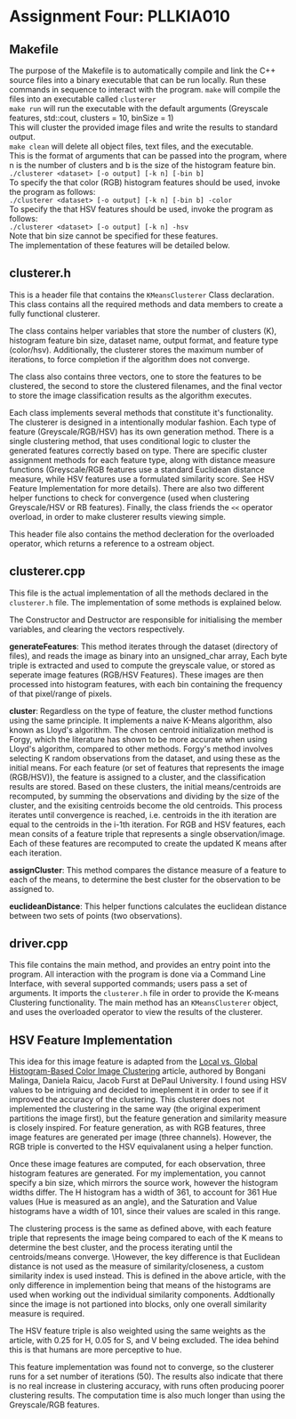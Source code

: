# Assignment Four: PLLKIA010

## Makefile
The purpose of the Makefile is to automatically compile and link the C++ source files into a binary executable that can be run locally. Run these commands in sequence to interact with the program.
```make``` will compile the files into an executable called ```clusterer```
\
```make run``` will run the executable with the default arguments (Greyscale features, std::cout, clusters = 10, binSize = 1)\
This will cluster the provided image files and write the results to standard output.
\
```make clean``` will delete all object files, text files, and the executable. 
\
This is the format of arguments that can be passed into the program, where n is the number of clusters and b is the size of the histogram feature bin. 
\
```./clusterer <dataset> [-o output] [-k n] [-bin b]```
\
To specify the that color (RGB) histogram features should be used, invoke the program as follows:\
```./clusterer <dataset> [-o output] [-k n] [-bin b] -color```
\
To specify the that HSV features should be used, invoke the program as follows:\
```./clusterer <dataset> [-o output] [-k n] -hsv```\
Note that bin size cannot be specified for these features.\
The implementation of these features will be detailed below. 

## clusterer.h

This is a header file that contains the ```KMeansClusterer``` Class declaration. This class contains all the required methods and data members to create a fully functional clusterer. 


The class contains helper variables that store the number of clusters (K), histogram feature bin size, dataset name, output format, and feature type (color/hsv). Additionally, the clusterer stores the maximum number of iterations, to force completion if the algorithm does not converge. 

The class also contains three vectors, one to store the features to be clustered, the second to store the clustered filenames, and the final vector to store the image classification results as the algorithm executes.

Each class implements several methods that constitute it's functionality. The clusterer is designed in a intentionally modular fashion. Each type of feature (Greyscale/RGB/HSV) has its own generation method. There is a single clustering method, that uses conditional logic to cluster the generated features correctly based on type. There are specific cluster assignment methods for each feature type, along with distance measure functions (Greyscale/RGB features use a standard Euclidean distance measure, while HSV features use a formulated similarity score. See HSV Feature Implementation for more details). There are also two different helper functions to check for convergence (used when clustering Greyscale/HSV or RB features). Finally, the class friends the `<<` operator overload, in order to make clusterer results viewing simple. 


This header file also contains the method decleration for the overloaded operator, which returns a reference to a ostream object.

## clusterer.cpp

This file is the actual implementation of all the methods declared in the ```clusterer.h``` file. The implementation of some methods is explained below. 

The Constructor and Destructor are responsible for initialising the member variables, and clearing the vectors respectively.


**generateFeatures**: This method iterates through the dataset (directory of files), and reads the image as binary into an unsigned_char array, Each byte triple is extracted and used to compute the greyscale value, or stored as seperate image features (RGB/HSV Features). These images are then processed into histogram features, with each bin containing the frequency of that pixel/range of pixels.


**cluster**: Regardless on the type of feature, the cluster method functions using the same principle. It implements a naive K-Means algorithm, also known as Lloyd's algorithm. The chosen centroid initialization method is Forgy, which the literature has shown to be more accurate when using Lloyd's algorithm, compared to other methods. Forgy's method involves selecting K random observations from the dataset, and using these as the initial means. For each feature (or set of features that represents the image (RGB/HSV)), the feature is assigned to a cluster, and the classification results are stored. Based on these clusters, the initial means/centroids are recomputed, by summing the observations and dividing by the size of the cluster, and the exisiting centroids become the old centroids. This process iterates until convergence is reached, i.e. centroids in the ith iteration are equal to the centroids in the i-1th iteration. For RGB and HSV features, each mean consits of a feature triple that represents a single observation/image. Each of these features are recomputed to create the updated K means after each iteration.


**assignCluster**: This method compares the distance measure of a feature to each of the means, to determine the best cluster for the observation to be assigned to.


**euclideanDistance**: This helper functions calculates the euclidean distance between two sets of points (two observations).


## driver.cpp

This file contains the main method, and provides an entry point into the program. All interaction with the program is done via a Command Line Interface, with several supported commands;  users pass a set of arguments. It imports the ```clusterer.h``` file in order to provide the K-means Clustering functionality. The main method has an ```KMeansClusterer``` object, and uses the overloaded operator to view the results of the clusterer.

## HSV Feature Implementation
This idea for this image feature is adapted from the [Local vs. Global Histogram-Based Color Image Clustering](https://pdfs.semanticscholar.org/2dd3/e875bc2141e68bbf2bd9ebb9160c2a76abea.pdf) article, authored by
Bongani Malinga, Daniela Raicu, Jacob Furst at DePaul University. I found using HSV values to be intriguing and decided to imeplement it in order to see if it improved the accuracy of the clustering. This clusterer does not implemented the clustering in the same way (the original experiment partitions the image first), but the feature generation and similarity measure is closely inspired. For feature generation, as with RGB features, three image features are generated per image (three channels). However, the RGB triple is converted to the HSV equivalanent using a helper function. 


Once these image features are computed, for each observation, three histogram features are generated. For my implementation, you cannot specify a bin size, which mirrors the source work, however the histogram widths differ. The H histogram has a width of 361, to account for 361 Hue values (Hue is measured as an angle), and the Saturation and Value histograms have a width of 101, since their values are scaled in this range. 


The clustering process is the same as defined above, with each feature triple that represents the image being compared to each of the K means to determine the best cluster, and the process iterating until the centroids/means converge.
\However, the key difference is that Euclidean distance is not used as the measure of similarity/closeness, a custom similarity index is used instead. This is defined in the above article, with the only difference in implemention being that means of the histograms are used when working out the individual similarity components. Addtionally since the image is not partioned into blocks, only one overall similarity measure is required. 


The HSV feature triple is also weighted using the same weights as the article, with 0.25 for H, 0.05 for S, and V being excluded. The idea behind this is that humans are more perceptive to hue. 


This feature implementation was found not to converge, so the clusterer runs for a set number of iterations (50). The results also indicate that there is no real increase in clustering accuracy, with runs often producing poorer clustering results. The computation time is also much longer than using the Greyscale/RGB features.
